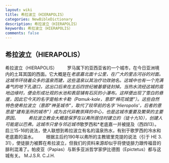 ```yaml
---
layout: wiki
title: 希拉波立（HIERAPOLIS）
categories: NewBibleDictionary
description: 希拉波立（HIERAPOLIS）
keywords: 希拉波立（HIERAPOLIS）
comments: false
---
```


## 希拉波立（HIERAPOLIS）



希拉波立（HIERAPOLIS）
　　罗马属下的亚西亚省的一个城市，在今日亚洲境内的土耳其国的西面。它大概是在*老底嘉北面十公里，在广大的里古河谷的对面。这城市环绕着众多的温泉而建，这些温泉以其治疗功效驰名。这城中也有一个充满毒气的地下孔道口，这出口后来在主后四世纪被基督徒封掉。当热水流经这城的高地边缘时，便会形成壮观的水池和表层铺有石灰的小瀑布。这样便出现了雪白的悬崖，因此它今天的名字是帕木卡勒（Pamuk-kale，意即“棉花城堡”）。这些自然特色使希拉波立（意即“神圣城市”，取代了较早前的名字 'Hieropolis'，后者的意思是“建有圣所的城市”）成为古代异教崇拜的中心，也是这城市重要及繁荣的主要原因。
　　希拉波立教会大概是保罗在以弗所居住时建立的（徒十九10），创建人可能是以巴弗。这城市只曾与邻近城市*歌罗西和*老底嘉一并被提及（西四13）。启三15-16的说法，使人联想到希拉波立有名的温泉热水，有别于歌罗西的冷水和老底嘉的温水。
　　根据主后约190年以弗所的主教玻里克提的说法（引于 HE
3. 31），使徒腓力被葬在希拉波立，但我们的资料来源却似乎将使徒腓力跟传福音的腓利混淆了。帕皮亚（Papias）与斯多亚派哲学家伊比德图（Epictetus）都与这城有关。
M.J.S.R.
C.J.H.



